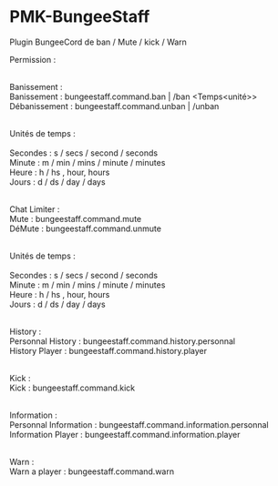 # PMK-BungeeStaff
Plugin BungeeCord de ban / Mute / kick / Warn

Permission : <br /><br />

  Banissement : <br />
    Banissement : bungeestaff.command.ban | /ban <Pseudo> <Temps<unité>> <Raison> <br />
    Débanissement : bungeestaff.command.unban | /unban <Pseudo> <br /><br /> 
  
  Unités de temps : <br /><br />
  Secondes : s / secs / second / seconds <br />
  Minute : m / min / mins / minute / minutes <br />
  Heure : h / hs , hour, hours <br />
  Jours : d / ds / day / days <br /><br />
  
  Chat Limiter : <br />
    Mute : bungeestaff.command.mute <br />
    DéMute : bungeestaff.command.unmute <br /><br />
  
  Unités de temps : <br /><br />
  Secondes : s / secs / second / seconds <br />
  Minute : m / min / mins / minute / minutes <br />
  Heure : h / hs , hour, hours <br />
  Jours : d / ds / day / days <br /><br />
  
  History : <br />
    Personnal History : bungeestaff.command.history.personnal <br />
    History Player : bungeestaff.command.history.player <br /><br />
    
  Kick : <br />
    Kick : bungeestaff.command.kick <br /><br />
  
  Information : <br /> 
    Personnal Information : bungeestaff.command.information.personnal <br />
    Information Player : bungeestaff.command.information.player <br /><br />
    
  Warn : <br />
    Warn a player : bungeestaff.command.warn <br />
